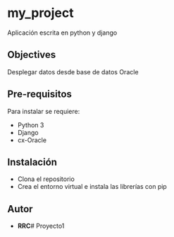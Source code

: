 # my_project
Aplicación escrita en python y django

## Objectives
Desplegar datos desde base de datos Oracle

## Pre-requisitos
Para instalar se requiere:
* Python 3
* Django
* cx-Oracle

## Instalación
* Clona el repositorio
* Crea el entorno virtual e instala las librerías con pip

## Autor
* **RRC**# Proyecto1
